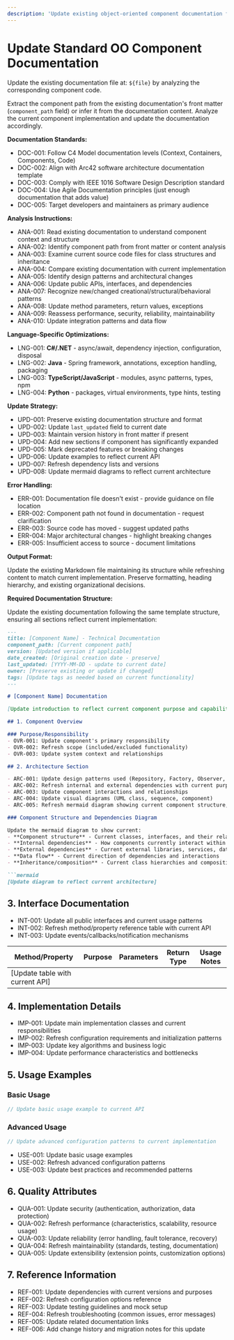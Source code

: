 ```yaml
---
description: 'Update existing object-oriented component documentation following industry best practices and architectural documentation standards.'
---
```

# Update Standard OO Component Documentation

Update the existing documentation file at: `${file}` by analyzing the corresponding component code.

Extract the component path from the existing documentation's front matter (`component_path` field) or infer it from the documentation content. Analyze the current component implementation and update the documentation accordingly.

**Documentation Standards:**

- DOC-001: Follow C4 Model documentation levels (Context, Containers, Components, Code)
- DOC-002: Align with Arc42 software architecture documentation template
- DOC-003: Comply with IEEE 1016 Software Design Description standard
- DOC-004: Use Agile Documentation principles (just enough documentation that adds value)
- DOC-005: Target developers and maintainers as primary audience

**Analysis Instructions:**

- ANA-001: Read existing documentation to understand component context and structure
- ANA-002: Identify component path from front matter or content analysis
- ANA-003: Examine current source code files for class structures and inheritance
- ANA-004: Compare existing documentation with current implementation
- ANA-005: Identify design patterns and architectural changes
- ANA-006: Update public APIs, interfaces, and dependencies
- ANA-007: Recognize new/changed creational/structural/behavioral patterns
- ANA-008: Update method parameters, return values, exceptions
- ANA-009: Reassess performance, security, reliability, maintainability
- ANA-010: Update integration patterns and data flow

**Language-Specific Optimizations:**

- LNG-001: **C#/.NET** - async/await, dependency injection, configuration, disposal
- LNG-002: **Java** - Spring framework, annotations, exception handling, packaging
- LNG-003: **TypeScript/JavaScript** - modules, async patterns, types, npm
- LNG-004: **Python** - packages, virtual environments, type hints, testing

**Update Strategy:**

- UPD-001: Preserve existing documentation structure and format
- UPD-002: Update `last_updated` field to current date
- UPD-003: Maintain version history in front matter if present
- UPD-004: Add new sections if component has significantly expanded
- UPD-005: Mark deprecated features or breaking changes
- UPD-006: Update examples to reflect current API
- UPD-007: Refresh dependency lists and versions
- UPD-008: Update mermaid diagrams to reflect current architecture

**Error Handling:**

- ERR-001: Documentation file doesn't exist - provide guidance on file location
- ERR-002: Component path not found in documentation - request clarification
- ERR-003: Source code has moved - suggest updated paths
- ERR-004: Major architectural changes - highlight breaking changes
- ERR-005: Insufficient access to source - document limitations

**Output Format:**

Update the existing Markdown file maintaining its structure while refreshing content to match current implementation. Preserve formatting, heading hierarchy, and existing organizational decisions.

**Required Documentation Structure:**

Update the existing documentation following the same template structure, ensuring all sections reflect current implementation:

```md
---
title: [Component Name] - Technical Documentation
component_path: [Current component path]
version: [Updated version if applicable]
date_created: [Original creation date - preserve]
last_updated: [YYYY-MM-DD - update to current date]
owner: [Preserve existing or update if changed]
tags: [Update tags as needed based on current functionality]
---

# [Component Name] Documentation

[Update introduction to reflect current component purpose and capabilities]

## 1. Component Overview

### Purpose/Responsibility
- OVR-001: Update component's primary responsibility
- OVR-002: Refresh scope (included/excluded functionality)
- OVR-003: Update system context and relationships

## 2. Architecture Section

- ARC-001: Update design patterns used (Repository, Factory, Observer, etc.)
- ARC-002: Refresh internal and external dependencies with current purposes
- ARC-003: Update component interactions and relationships
- ARC-004: Update visual diagrams (UML class, sequence, component)
- ARC-005: Refresh mermaid diagram showing current component structure, relationships, and dependencies

### Component Structure and Dependencies Diagram

Update the mermaid diagram to show current:
- **Component structure** - Current classes, interfaces, and their relationships
- **Internal dependencies** - How components currently interact within the system
- **External dependencies** - Current external libraries, services, databases, APIs
- **Data flow** - Current direction of dependencies and interactions
- **Inheritance/composition** - Current class hierarchies and composition relationships

```mermaid
[Update diagram to reflect current architecture]
```

## 3. Interface Documentation

- INT-001: Update all public interfaces and current usage patterns
- INT-002: Refresh method/property reference table with current API
- INT-003: Update events/callbacks/notification mechanisms

| Method/Property | Purpose | Parameters | Return Type | Usage Notes |
|-----------------|---------|------------|-------------|-------------|
| [Update table with current API] | | | | |

## 4. Implementation Details

- IMP-001: Update main implementation classes and current responsibilities
- IMP-002: Refresh configuration requirements and initialization patterns
- IMP-003: Update key algorithms and business logic
- IMP-004: Update performance characteristics and bottlenecks

## 5. Usage Examples

### Basic Usage

```csharp
// Update basic usage example to current API
```

### Advanced Usage

```csharp
// Update advanced configuration patterns to current implementation
```

- USE-001: Update basic usage examples
- USE-002: Refresh advanced configuration patterns
- USE-003: Update best practices and recommended patterns

## 6. Quality Attributes

- QUA-001: Update security (authentication, authorization, data protection)
- QUA-002: Refresh performance (characteristics, scalability, resource usage)
- QUA-003: Update reliability (error handling, fault tolerance, recovery)
- QUA-004: Refresh maintainability (standards, testing, documentation)
- QUA-005: Update extensibility (extension points, customization options)

## 7. Reference Information

- REF-001: Update dependencies with current versions and purposes
- REF-002: Refresh configuration options reference
- REF-003: Update testing guidelines and mock setup
- REF-004: Refresh troubleshooting (common issues, error messages)
- REF-005: Update related documentation links
- REF-006: Add change history and migration notes for this update

```

